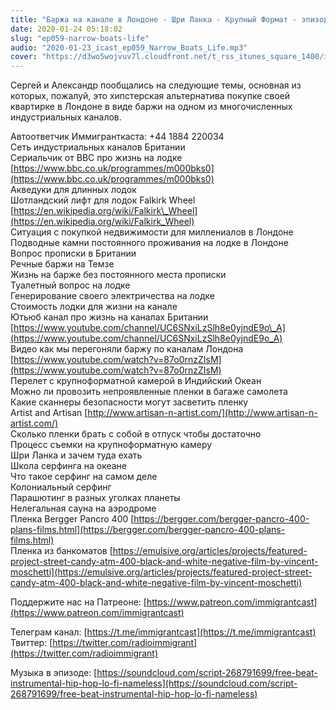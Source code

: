 ```yaml
---
title: "Баржа на канале в Лондоне - Шри Ланка - Крупный Формат - эпизод 59"
date: 2020-01-24 05:18:02
slug: "ep059-narrow-boats-life"
audio: "2020-01-23_icast_ep059_Narrow_Boats_Life.mp3"
cover: "https://d3wo5wojvuv7l.cloudfront.net/t_rss_itunes_square_1400/images.spreaker.com/original/fc664ca22bc30f18b81970aaaf4f83db.jpg"
---
```

Сергей и Александр пообщались на следующие темы, основная из которых, пожалуй, это хипстерская альтернатива покупке своей квартирке в Лондоне в виде баржи на одном из многочисленных индустриальных каналов.  
  
Автоответчик Иммигранткаста: +44 1884 220034  
Сеть индустриальных каналов Британии  
Сериальчик от BBC про жизнь на лодке [https://www.bbc.co.uk/programmes/m000bks0](https://www.bbc.co.uk/programmes/m000bks0)  
Акведуки для длинных лодок  
Шотландский лифт для лодок Falkirk Wheel [https://en.wikipedia.org/wiki/Falkirk\_Wheel](https://en.wikipedia.org/wiki/Falkirk_Wheel)  
Ситуация с покупкой недвижимости для миллениалов в Лондоне  
Подводные камни постоянного проживания на лодке в Лондоне  
Вопрос прописки в Британии  
Речные баржи на Темзе  
Жизнь на барже без постоянного места прописки  
Туалетный вопрос на лодке  
Генерирование своего электричества на лодке  
Стоимость лодки для жизни на канале  
Ютьюб канал про жизнь на каналах Британии [https://www.youtube.com/channel/UC6SNxiLzSlh8e0yjndE9o\_A](https://www.youtube.com/channel/UC6SNxiLzSlh8e0yjndE9o_A)  
Видео как мы перегоняли баржу по каналам Лондона [https://www.youtube.com/watch?v=87o0rnzZIsM](https://www.youtube.com/watch?v=87o0rnzZIsM)  
Перелет с крупноформатной камерой в Индийский Океан  
Можно ли провозить непроявленные пленки в багаже самолета  
Какие сканнеры безопасности могут засветить пленку  
Artist and Artisan [http://www.artisan-n-artist.com/](http://www.artisan-n-artist.com/)  
Сколько пленки брать с собой в отпуск чтобы достаточно  
Процесс съемки на крупноформатную камеру  
Шри Ланка и зачем туда ехать  
Школа серфинга на океане  
Что такое серфинг на самом деле  
Колониальный серфинг  
Парашютинг в разных уголках планеты  
Нелегальная сауна на аэродроме  
Пленка Bergger Pancro 400 [https://bergger.com/bergger-pancro-400-plans-films.html](https://bergger.com/bergger-pancro-400-plans-films.html)  
Пленка из банкоматов [https://emulsive.org/articles/projects/featured-project-street-candy-atm-400-black-and-white-negative-film-by-vincent-moschetti](https://emulsive.org/articles/projects/featured-project-street-candy-atm-400-black-and-white-negative-film-by-vincent-moschetti)  
  
Поддержите нас на Патреоне: [https://www.patreon.com/immigrantcast](https://www.patreon.com/immigrantcast)  
  
Телеграм канал: [https://t.me/immigrantcast](https://t.me/immigrantcast)  
Твиттер: [https://twitter.com/radioimmigrant](https://twitter.com/radioimmigrant)  
  
Музыка в эпизоде: [https://soundcloud.com/script-268791699/free-beat-instrumental-hip-hop-lo-fi-nameless](https://soundcloud.com/script-268791699/free-beat-instrumental-hip-hop-lo-fi-nameless)
